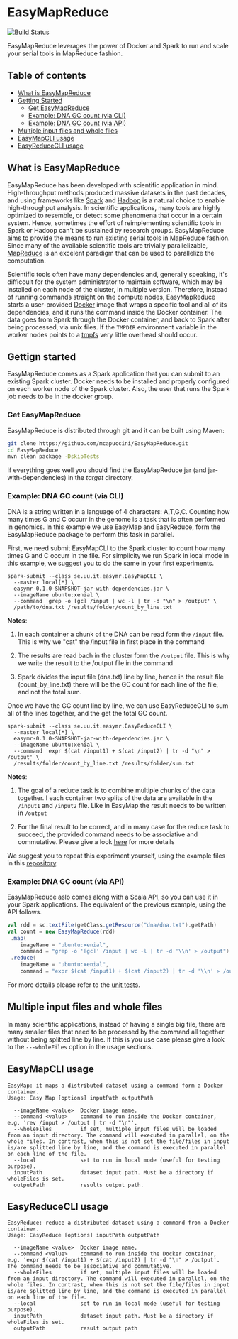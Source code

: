 # EasyMapReduce

[![Build Status](https://travis-ci.org/mcapuccini/EasyMapReduce.svg?branch=master)](https://travis-ci.org/mcapuccini/EasyMapReduce)

EasyMapReduce leverages the power of Docker and Spark to run and scale your serial tools in MapReduce fashion.

## Table of contents
- [What is EasyMapReduce](#what-is-easymapreduce)
- [Getting Started](#gettign-started)
  - [Get EasyMapReduce](#get-easymapreduce)
  - [Example: DNA GC count (via CLI)](#example-dna-gc-count-via-cli)
  - [Example: DNA GC count (via API)](#example-dna-gc-count-via-api)
- [Multiple input files and whole files](#multiple-input-files-and-whole-files)
- [EasyMapCLI usage](#easymapcli-usage)
- [EasyReduceCLI usage](#easyreducecli-usage)

## What is EasyMapReduce

EasyMapReduce has been developed with scientific application in mind. High-throughput methods produced massive datasets in the past decades, and using frameworks like [Spark](http://spark.apache.org/) and [Hadoop](https://hadoop.apache.org/) is a natural choice to enable high-throughput analysis. In scientific applications, many tools are highly optimized to resemble, or detect some phenomena that occur in a certain system. Hence, sometimes the effort of reimplementing scientific tools in Spark or Hadoop can't be sustained by research groups. EasyMapReduce aims to provide the means to run existing serial tools in MapReduce fashion. Since many of the available scientific tools are trivially parallelizable, [MapReduce](http://research.google.com/archive/mapreduce.html) is an excelent paradigm that can be used to parallelize the computation.

Scientific tools often have many dependencies and, generally speaking, it's difficoult for the system administrator to maintain   software, which may be installed on each node of the cluster, in multiple version. Therefore, instead of running commands straight on the compute nodes, EasyMapReduce starts a user-provided [Docker](https://www.docker.com/) image that wraps a specific tool and all of its dependencies, and it runs the command inside the Docker container. The data goes from Spark through the Docker container, and back to Spark after being processed, via unix files. If the `TMPDIR` environment variable in the worker nodes points to a [tmpfs](https://en.wikipedia.org/wiki/Tmpfs) very little overhead should occur. 

## Gettign started
EasyMapReduce comes as a Spark application that you can submit to an existing Spark cluster. Docker needs to be installed and properly configured on each worker node of the Spark cluster. Also, the user that runs the Spark job needs to be in the docker group.  

### Get EasyMapReduce

EasyMapReduce is distributed through git and it can be built using Maven:

```bash
git clone https://github.com/mcapuccini/EasyMapReduce.git
cd EasyMapReduce
mvn clean package -DskipTests
```

If everything goes well you should find the EasyMapReduce jar (and jar-with-dependencies) in the *target* directory.

### Example: DNA GC count (via CLI)
DNA is a string written in a language of 4 characters: A,T,G,C. Counting how many times G and C occurr in the genome is a task that is often performed in genomics. In this example we use EasyMap and EasyReduce, form the EasyMapReduce package to perform this task in parallel. 

First, we need submit EasyMapCLI to the Spark cluster to count how many times G and C occurr in the file. For simplicity we run Spark in local mode in this example, we suggest you to do the same in your first experiments. 

```
spark-submit --class se.uu.it.easymr.EasyMapCLI \ 
  --master local[*] \
  easymr-0.1.0-SNAPSHOT-jar-with-dependencies.jar \
  --imageName ubuntu:xenial \
  --command 'grep -o [gc] /input | wc -l | tr -d "\n" > /output' \
  /path/to/dna.txt /results/folder/count_by_line.txt
```

**Notes**: 

1. In each container a chunk of the DNA can be read form the `/input` file. This is why we "cat" the /input file in first place in the command

2. The results are read bach in the cluster form the `/output` file. This is why we write the result to the /output file in the command

3. Spark divides the input file (dna.txt) line by line, hence in the result file (count_by_line.txt) there will be the GC count for each line of the file, and not the total sum.

Once we have the GC count line by line, we can use EasyReduceCLI to sum all of the lines together, and the get the total GC count.

```
spark-submit --class se.uu.it.easymr.EasyReduceCLI \
  --master local[*] \
  easymr-0.1.0-SNAPSHOT-jar-with-dependencies.jar \
  --imageName ubuntu:xenial \
  --command 'expr $(cat /input1) + $(cat /input2) | tr -d "\n" > /output' \
  /results/folder/count_by_line.txt /results/folder/sum.txt
```

**Notes**: 

1. The goal of a reduce task is to combine multiple chunks of the data together. I each container two splits of the data are available in the `/input1` and `/input2` file. Like in EasyMap the result needs to be written in `/output`

2. For the final result to be correct, and in many case for the reduce task to succeed, the provided command needs to be associative and commutative. Please give a look [here](http://stackoverflow.com/questions/329423/parallelizing-the-reduce-in-mapreduce) for more details

We suggest you to repeat this experiment yourself, using the example files in this [repository](https://github.com/mcapuccini/EasyMapReduce/tree/master/src/test/resources/se/uu/it/easymr/dna).

### Example: DNA GC count (via API)
EasyMapReduce aslo comes along with a Scala API, so you can use it in your Spark applications. The equivalent of the previous example, using the API follows.

```scala
val rdd = sc.textFile(getClass.getResource("dna/dna.txt").getPath)
val count = new EasyMapReduce(rdd)
 .map(
    imageName = "ubuntu:xenial",
    command = "grep -o '[gc]' /input | wc -l | tr -d '\\n' > /output")
 .reduce(
    imageName = "ubuntu:xenial",
    command = "expr $(cat /input1) + $(cat /input2) | tr -d '\\n' > /output")
```

For more details please refer to the [unit tests](https://github.com/mcapuccini/EasyMapReduce/tree/master/src/test/scala/se/uu/it/easymr).

## Multiple input files and whole files
In many scientific applications, instead of having a single big file, there are many smaller files that need to be processed by the command all together without being splitted line by line. If this is you use case please give a look to the `---wholeFiles` option in the usage sections. 

## EasyMapCLI usage
```
EasyMap: it maps a distributed dataset using a command form a Docker container.
Usage: Easy Map [options] inputPath outputPath

  --imageName <value>  Docker image name.
  --command <value>    command to run inside the Docker container, e.g. 'rev /input > /output | tr -d "\n"'.
  --wholeFiles         if set, multiple input files will be loaded from an input directory. The command will executed in parallel, on the whole files. In contrast, when this is not set the file/files in input is/are splitted line by line, and the command is executed in parallel on each line of the file.
  --local              set to run in local mode (useful for testing purpose).
  inputPath            dataset input path. Must be a directory if wholeFiles is set.
  outputPath           results output path.
```

## EasyReduceCLI usage
```
EasyReduce: reduce a distributed dataset using a command from a Docker container.
Usage: EasyReduce [options] inputPath outputPath

  --imageName <value>  Docker image name.
  --command <value>    command to run inside the Docker container, e.g. 'expr $(cat /input1) + $(cat /input2) | tr -d "\n" > /output'. The command needs to be associative and commutative.
  --wholeFiles         if set, multiple input files will be loaded from an input directory. The command will executed in parallel, on the whole files. In contrast, when this is not set the file/files in input is/are splitted line by line, and the command is executed in parallel on each line of the file.
  --local              set to run in local mode (useful for testing purpose).
  inputPath            dataset input path. Must be a directory if wholeFiles is set.
  outputPath           result output path
```
